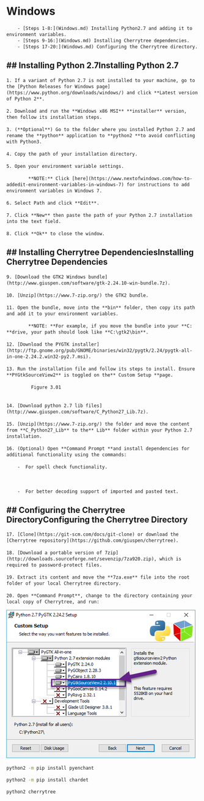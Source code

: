 
# Windows


		- [Steps 1-8:](Windows.md) Installing Python2.7 and adding it to environment variables.
		- [Steps 9-16:](Windows.md) Installing Cherrytree dependencies.
		- [Steps 17-20:](Windows.md) Configuring the Cherrytree directory.

##  ## Installing Python 2.7Installing Python 2.7

	1. If a variant of Python 2.7 is not installed to your machine, go to the [Python Releases for Windows page](https://www.python.org/downloads/windows/) and click **Latest version of Python 2**.

	2. Download and run the **Windows x86 MSI** **installer** version, then follow its installation steps.

	3. (**Optional**) Go to the folder where you installed Python 2.7 and rename the **python** application to **python2 **to avoid conflicting with Python3.

	4. Copy the path of your installation directory.

	5. Open your environment variable settings.

			**NOTE:** Click [here](https://www.nextofwindows.com/how-to-addedit-environment-variables-in-windows-7) for instructions to add environment variables in Windows 7.

	6. Select Path and click **Edit**.

	7. Click **New** then paste the path of your Python 2.7 installation into the text field.

	8. Click **Ok** to close the window.


##  ## Installing Cherrytree DependenciesInstalling Cherrytree Dependencies

	9. [Download the GTK2 Windows bundle](http://www.giuspen.com/software/gtk-2.24.10-win-bundle.7z).

	10. [Unzip](https://www.7-zip.org/) the GTK2 bundle.

	11. Open the bundle, move into the **bin** folder, then copy its path and add it to your environment variables.
	
			**NOTE: **For example, if you move the bundle into your **C: **drive, your path should look like **C:\gtk2\bin**.

	12. [Download the PYGTK installer](http://ftp.gnome.org/pub/GNOME/binaries/win32/pygtk/2.24/pygtk-all-in-one-2.24.2.win32-py2.7.msi).

	13. Run the installation file and follow its steps to install. Ensure **PYGtkSourceView2** is toggled on the** Custom Setup **page.
	
			 Figure 3.01
			

	14. [Download python 2.7 lib files](http://www.giuspen.com/software/C_Python27_Lib.7z).

	15. [Unzip](https://www.7-zip.org/) the folder and move the content from **C_Python27_Lib** to the** Lib** folder within your Python 2.7 installation.

	16. (Optional) Open **Command Prompt **and install dependencies for additional functionality using the commands:
	
		-  For spell check functionality.
		
		
		
		-  For better decoding support of imported and pasted text.
		
		


##  ## Configuring the Cherrytree DirectoryConfiguring the Cherrytree Directory

	17. [Clone](https://git-scm.com/docs/git-clone) or download the [Cherrytree repository](https://github.com/giuspen/cherrytree).

	18. [Download a portable version of 7zip](http://downloads.sourceforge.net/sevenzip/7za920.zip), which is required to password-protect files.

	19. Extract its content and move the **7za.exe** file into the root folder of your local Cherrytree directory.

	20. Open **Command Prompt**, change to the directory containing your local copy of Cherrytree, and run:
	

![unnamed_bd9c66b3ad3c4d6d9a3d1fa7bc8960a9](unnamed_bd9c66b3ad3c4d6d9a3d1fa7bc8960a9.png)

```sh
python2 -m pip install pyenchant
```

```sh
python2 -m pip install chardet
```

```sh
python2 cherrytree
```
